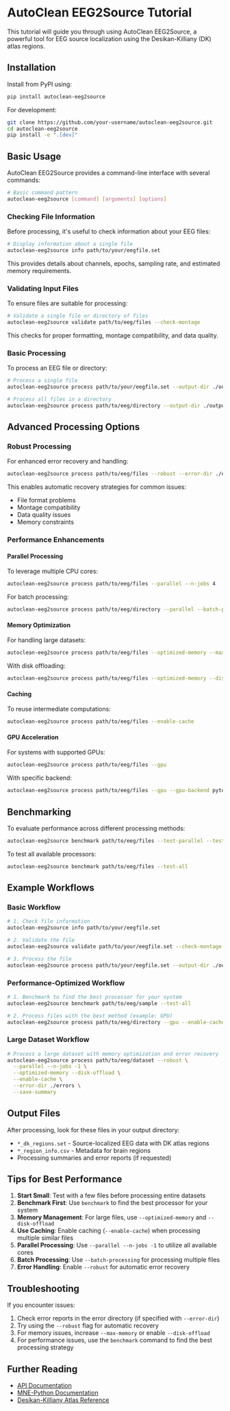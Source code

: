 # AutoClean EEG2Source Tutorial

This tutorial will guide you through using AutoClean EEG2Source, a powerful tool for EEG source localization using the Desikan-Killiany (DK) atlas regions.

## Installation

Install from PyPI using:

```bash
pip install autoclean-eeg2source
```

For development:

```bash
git clone https://github.com/your-username/autoclean-eeg2source.git
cd autoclean-eeg2source
pip install -e ".[dev]"
```

## Basic Usage

AutoClean EEG2Source provides a command-line interface with several commands:

```bash
# Basic command pattern
autoclean-eeg2source [command] [arguments] [options]
```

### Checking File Information

Before processing, it's useful to check information about your EEG files:

```bash
# Display information about a single file
autoclean-eeg2source info path/to/your/eegfile.set
```

This provides details about channels, epochs, sampling rate, and estimated memory requirements.

### Validating Input Files

To ensure files are suitable for processing:

```bash
# Validate a single file or directory of files
autoclean-eeg2source validate path/to/eeg/files --check-montage
```

This checks for proper formatting, montage compatibility, and data quality.

### Basic Processing

To process an EEG file or directory:

```bash
# Process a single file
autoclean-eeg2source process path/to/your/eegfile.set --output-dir ./output
```

```bash
# Process all files in a directory
autoclean-eeg2source process path/to/eeg/directory --output-dir ./output
```

## Advanced Processing Options

### Robust Processing

For enhanced error recovery and handling:

```bash
autoclean-eeg2source process path/to/eeg/files --robust --error-dir ./errors
```

This enables automatic recovery strategies for common issues:
- File format problems
- Montage compatibility
- Data quality issues
- Memory constraints

### Performance Enhancements

#### Parallel Processing

To leverage multiple CPU cores:

```bash
autoclean-eeg2source process path/to/eeg/files --parallel --n-jobs 4
```

For batch processing:

```bash
autoclean-eeg2source process path/to/eeg/directory --parallel --batch-processing
```

#### Memory Optimization

For handling large datasets:

```bash
autoclean-eeg2source process path/to/eeg/files --optimized-memory --max-memory 8.0
```

With disk offloading:

```bash
autoclean-eeg2source process path/to/eeg/files --optimized-memory --disk-offload
```

#### Caching

To reuse intermediate computations:

```bash
autoclean-eeg2source process path/to/eeg/files --enable-cache
```

#### GPU Acceleration

For systems with supported GPUs:

```bash
autoclean-eeg2source process path/to/eeg/files --gpu
```

With specific backend:

```bash
autoclean-eeg2source process path/to/eeg/files --gpu --gpu-backend pytorch
```

## Benchmarking

To evaluate performance across different processing methods:

```bash
autoclean-eeg2source benchmark path/to/eeg/files --test-parallel --test-cached --test-gpu
```

To test all available processors:

```bash
autoclean-eeg2source benchmark path/to/eeg/files --test-all
```

## Example Workflows

### Basic Workflow

```bash
# 1. Check file information
autoclean-eeg2source info path/to/your/eegfile.set

# 2. Validate the file
autoclean-eeg2source validate path/to/your/eegfile.set --check-montage

# 3. Process the file
autoclean-eeg2source process path/to/your/eegfile.set --output-dir ./output
```

### Performance-Optimized Workflow

```bash
# 1. Benchmark to find the best processor for your system
autoclean-eeg2source benchmark path/to/eeg/sample --test-all

# 2. Process files with the best method (example: GPU)
autoclean-eeg2source process path/to/eeg/directory --gpu --enable-cache --batch-processing
```

### Large Dataset Workflow

```bash
# Process a large dataset with memory optimization and error recovery
autoclean-eeg2source process path/to/eeg/dataset --robust \
  --parallel --n-jobs -1 \
  --optimized-memory --disk-offload \
  --enable-cache \
  --error-dir ./errors \
  --save-summary
```

## Output Files

After processing, look for these files in your output directory:

- `*_dk_regions.set` - Source-localized EEG data with DK atlas regions
- `*_region_info.csv` - Metadata for brain regions
- Processing summaries and error reports (if requested)

## Tips for Best Performance

1. **Start Small**: Test with a few files before processing entire datasets
2. **Benchmark First**: Use `benchmark` to find the best processor for your system
3. **Memory Management**: For large files, use `--optimized-memory` and `--disk-offload`
4. **Use Caching**: Enable caching (`--enable-cache`) when processing multiple similar files
5. **Parallel Processing**: Use `--parallel --n-jobs -1` to utilize all available cores
6. **Batch Processing**: Use `--batch-processing` for processing multiple files
7. **Error Handling**: Enable `--robust` for automatic error recovery

## Troubleshooting

If you encounter issues:

1. Check error reports in the error directory (if specified with `--error-dir`)
2. Try using the `--robust` flag for automatic recovery
3. For memory issues, increase `--max-memory` or enable `--disk-offload`
4. For performance issues, use the `benchmark` command to find the best processing strategy

## Further Reading

- [API Documentation](https://autoclean-eeg2source.readthedocs.io/)
- [MNE-Python Documentation](https://mne.tools/stable/index.html)
- [Desikan-Killiany Atlas Reference](https://surfer.nmr.mgh.harvard.edu/fswiki/CorticalParcellation)